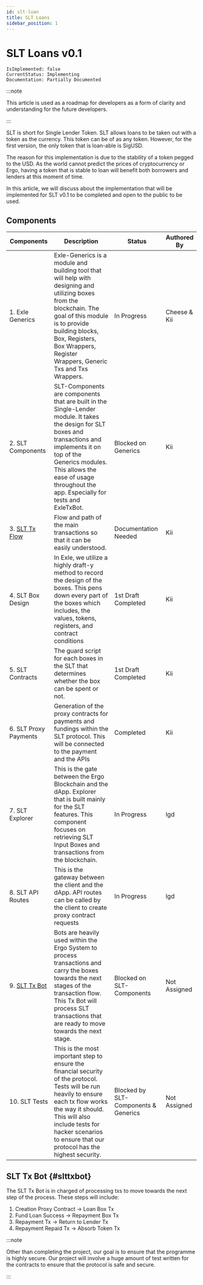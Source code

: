 ```yaml
---
id: slt-loan
title: SLT Loans
sidebar_position: 1
---
```


# SLT Loans v0.1

```text title="Development Status"
IsImplemented: false
CurrentStatus: Implementing
Documentation: Partially Documented
```

:::note

This article is used as a roadmap for developers as a form of clarity and understanding for the future developers.

:::

SLT is short for Single Lender Token. SLT allows loans to be taken out with a token as the currency. This token can be of as any token. However, for the first version, the only token that is loan-able is SigUSD.

The reason for this implementation is due to the stability of a token pegged to the USD. As the world cannot predict the prices of cryptocurrency or Ergo, having a token that is stable to loan will benefit both borrowers and lenders at this moment of time.

In this article, we will discuss about the implementation that will be implemented for SLT v0.1 to be completed and open to the public to be used.

## Components

| Components | Description | Status | Authored By |
| -------- | --------- | ------ | ------ |
| 1. Exle Generics | Exle-Generics is a module and building tool that will help with designing and utilizing boxes from the blockchain. The goal of this module is to provide building blocks, Box, Registers, Box Wrappers, Register Wrappers, Generic Txs and Txs Wrappers. | In Progress | Cheese & Kii |
| 2. SLT Components | SLT-Components are components that are built in the Single-Lender module. It takes the design for SLT boxes and transactions and implements it on top of the Generics modules. This allows the ease of usage throughout the app. Especially for tests and ExleTxBot. | Blocked on Generics | Kii |
| 3. [SLT Tx Flow](./slt-tx-flow.md) | Flow and path of the main transactions so that it can be easily understood. | Documentation Needed | Kii|
| 4. SLT Box Design | In Exle, we utilize a highly draft-y method to record the design of the boxes. This pens down every part of the boxes which includes, the values, tokens, registers, and contract conditions | 1st Draft Completed | Kii |
| 5. SLT Contracts | The guard script for each boxes in the SLT that determines whether the box can be spent or not. | 1st Draft Completed | Kii |
| 6. SLT Proxy Payments | Generation of the proxy contracts for payments and fundings within the SLT protocol. This will be connected to the payment and the APIs | Completed | Kii |
| 7. SLT Explorer | This is the gate between the Ergo Blockchain and the dApp. Explorer that is built mainly for the SLT features. This component focuses on retrieving SLT Input Boxes and transactions from the blockchain. | In Progress | lgd |
| 8. SLT API Routes | This is the gateway between the client and the dApp. API routes can be called by the client to create proxy contract requests | In Progress | lgd |
| 9. [SLT Tx Bot](#slttxbot) | Bots are heavily used within the Ergo System to process transactions and carry the boxes towards the next stages of the transaction flow. This Tx Bot will process SLT transactions that are ready to move towards the next stage. | Blocked on SLT-Components | Not Assigned |
| 10. SLT Tests | This is the most important step to ensure the financial security of the protocol. Tests will be run heavily to ensure each tx flow works the way it should. This will also include tests for hacker scenarios to ensure that our protocol has the highest security. | Blocked by SLT-Components & Generics | Not Assigned |

## SLT Tx Bot {#slttxbot}
The SLT Tx Bot is in charged of processing txs to move towards the next step of the process. These steps will include:

1. Creation Proxy Contract -> Loan Box Tx
2. Fund Loan Success -> Repayment Box Tx
3. Repayment Tx -> Return to Lender Tx
4. Repayment Repaid Tx -> Absorb Token Tx

:::note

Other than completing the project, our goal is to ensure that the programme is highly secure. Our project will involve a huge amount of test written for the contracts to ensure that the protocol is safe and secure.

:::
